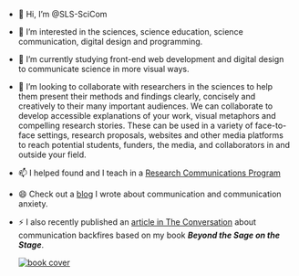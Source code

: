 - 👋 Hi, I’m @SLS-SciCom
- 👀 I’m interested in the sciences, science education, science communication, digital design and programming.  
- 🌱 I’m currently studying front-end web development and digital design to communicate science in more visual ways.  
- 💞️ I’m looking to collaborate with researchers in the sciences to help them present their methods and findings clearly, concisely and creatively to their many important audiences. We can collaborate to develop accessible explanations of your work, visual metaphors and compelling research stories.  These can be used in a variety of face-to-face settings, research proposals, websites and other media platforms to reach potential students, funders, the media, and collaborators in and outside your field.
- 📫 I helped found and I teach in a [Research Communications Program](https://researchcommunications.ucsd.edu)
- 😄 Check out a [blog](https://utorontopress.com/blog/2024/03/20/s-l-seethaler-beyond-the-sage-on-the-stage/) I wrote about communication and communication anxiety.  
- ⚡ I also recently published an [article in The Conversation](https://theconversation.com/messages-can-trigger-the-opposite-of-their-desired-effect-but-you-can-avoid-communication-that-backfires-230844) about communication backfires based on my book _**Beyond the Sage on the Stage**_.

  [![book cover](https://dhjhkxawhe8q4.cloudfront.net/toronto-press-wp/wp-content/uploads/2024/03/Medieval-Eastern-Europe-1.jpg)](https://utorontopress.com/9781487547509/beyond-the-sage-on-the-stage/)

<!---
SLS-SciCom/SLS-SciCom is a ✨ special ✨ repository because its `README.md` (this file) appears on your GitHub profile.
You can click the Preview link to take a look at your changes.
--->
